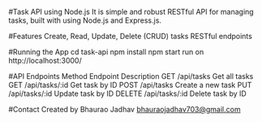 #Task API using Node.js
It is simple and robust RESTful API for managing tasks, built with using Node.js and Express.js.

#Features
Create, Read, Update, Delete (CRUD) tasks
RESTful endpoints

#Running the App
cd task-api
npm install
npm start
run on http://localhost:3000/

#API Endpoints
Method	 Endpoint	    Description
GET	    /api/tasks	    Get all tasks
GET	    /api/tasks/:id	Get task by ID
POST    /api/tasks	    Create a new task
PUT	    /api/tasks/:id	Update task by ID
DELETE	/api/tasks/:id	Delete task by ID

#Contact
Created by Bhaurao Jadhav
bhauraojadhav703@gmail.com

